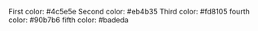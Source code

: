 First color: #4c5e5e
Second color: #eb4b35
Third color: #fd8105
fourth color: #90b7b6
fifth color: #badeda
